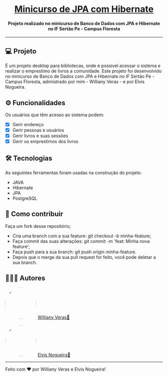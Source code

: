 <h1 align="center">
    <a href="#" alt="Minicurso de JPA com Hibernate"> Minicurso de JPA com Hibernate </a>
</h1>

<h4 align="center">
      Projeto realizado no minicurso de Banco de Dados com JPA e Hibernate no IF Sertão Pe - Campus Floresta  
</h4>

---

## 💻 Projeto

É um projeto desktop para bibliotecas, onde é possivel acessar o sistema e realizar o emprestimo de livros a comunidade.
Este projeto foi desenvolvido no minicurso de Banco de Dados com JPA e Hibernate no IF Sertão Pe - Campus Floresta, adimistrado 
por mim - Williany Veras - e por Elvis Nogueira.

## ⚙️ Funcionalidades

Os usuários que têm acesso ao sistema podem:
 - [x] Gerir endereço
 - [x] Gerir pessoas e usuários
 - [x] Gerir livros e suas sessões
 - [x] Gerir os emprestimos dos livros

## 🛠 Tecnologias

As seguintes ferramentas foram usadas na construção do projeto:

-   JAVA
-   Hibernate
-   JPA
-   PostgreSQL

## 🤔 Como contribuir

Faça um fork desse repositório;
 * Cria uma branch com a sua feature: git checkout -b minha-feature;
 * Faça commit das suas alterações: git commit -m 'feat: Minha nova feature';
 * Faça push para a sua branch: git push origin minha-feature.
 * Depois que o merge da sua pull request for feito, você pode deletar a sua branch.

## 🦸🦸‍♂️ Autores

<img style="border-radius: 50%;" src="https://avatars.githubusercontent.com/u/41123970?v=4" width="100px;" alt=""/>
<a href="https://github.com/WillianyV" title="Williany">Williany Veras🚀</a>
<br /> <br />
<img style="border-radius: 50%;" src="https://avatars.githubusercontent.com/u/86479169?v=4" width="100px;" alt=""/>
<a href="https://github.com/ElvisNogueira" title="Elvis">Elvis Nogueira🚀</a>
<br />

---

Feito com ♥ por Williany Veras e Elvis Nogueira!

